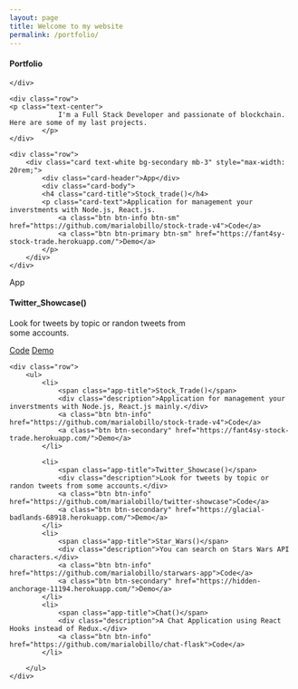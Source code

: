 ```yaml
---
layout: page
title: Welcome to my website
permalink: /portfolio/
---
```


<div class="container">
    <div class="row">
            <h4 class="text-center">Portfolio</h4>
            
    </div>

    <div class="row">
    <p class="text-center">
                I'm a Full Stack Developer and passionate of blockchain. Here are some of my last projects. 
            </p>
    </div>

    <div class="row">
        <div class="card text-white bg-secondary mb-3" style="max-width: 20rem;">
            <div class="card-header">App</div>
            <div class="card-body">
            <h4 class="card-title">Stock_trade()</h4>
            <p class="card-text">Application for management your inverstments with Node.js, React.js.
                <a class="btn btn-info btn-sm" href="https://github.com/marialobillo/stock-trade-v4">Code</a>
                <a class="btn btn-primary btn-sm" href="https://fant4sy-stock-trade.herokuapp.com/">Demo</a>
            </p>
        </div>
    </div>
<div class="card text-white bg-secondary mb-3" style="max-width: 20rem;">
  <div class="card-header">App</div>
  <div class="card-body">
    <h4 class="card-title">Twitter_Showcase()</h4>
    <p class="card-text">Look for tweets by topic or randon tweets from some accounts.</p>
    <p>
        <a class="btn btn-info btn-sm" href="https://github.com/marialobillo/twitter-showcase">Code</a>
        <a class="btn btn-primary btn-sm" href="https://glacial-badlands-68918.herokuapp.com/">Demo</a>
    </p>
  </div>
</div>
    </div>

    <div class="row">
        <ul>
            <li>
                <span class="app-title">Stock_Trade()</span>
                <div class="description">Application for management your inverstments with Node.js, React.js mainly.</div>
                <a class="btn btn-info" href="https://github.com/marialobillo/stock-trade-v4">Code</a>
                <a class="btn btn-secondary" href="https://fant4sy-stock-trade.herokuapp.com/">Demo</a>
            </li>
            
            <li>
                <span class="app-title">Twitter_Showcase()</span>
                <div class="description">Look for tweets by topic or randon tweets from some accounts.</div>
                <a class="btn btn-info" href="https://github.com/marialobillo/twitter-showcase">Code</a>
                <a class="btn btn-secondary" href="https://glacial-badlands-68918.herokuapp.com/">Demo</a>
            </li>
            <li>
                <span class="app-title">Star_Wars()</span>
                <div class="description">You can search on Stars Wars API characters.</div>
                <a class="btn btn-info" href="https://github.com/marialobillo/starwars-app">Code</a>
                <a class="btn btn-secondary" href="https://hidden-anchorage-11194.herokuapp.com/">Demo</a>
            </li>
            <li>
                <span class="app-title">Chat()</span>
                <div class="description">A Chat Application using React Hooks instead of Redux.</div>
                <a class="btn btn-info" href="https://github.com/marialobillo/chat-flask">Code</a>
            </li>
        
        </ul>
    </div>
</div>
